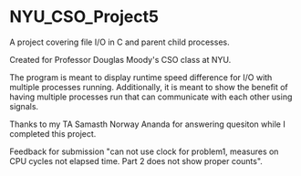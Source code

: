 # NYU_CSO_Project5
A project covering file I/O in C and parent child processes.

Created for Professor Douglas Moody's CSO class at NYU.

The program is meant to display runtime speed difference for I/O with multiple processes running.
Additionally, it is meant to show the benefit of having multiple processes run that can communicate with each other using signals.

Thanks to my TA Samasth Norway Ananda for answering quesiton while I completed this project.

Feedback for submission "can not use clock for problem1, measures on CPU cycles not elapsed time. Part 2 does not show proper counts".
